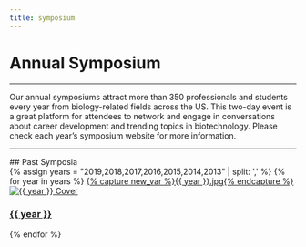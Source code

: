 ```yaml
---
title: symposium
---
```


<div class="row align-items-center py-auto my-auto py-md-5 my-md-5">
    <div class="col-12 col-md col-lg-5">
        <h1 class="display-1">
            Annual Symposium
        </h1>
    </div>
    <div class="col-12 col-md">
        <hr>
        <!-- <img src="{{ "/assets/img/btba_logo.png" | absolute_url }}" alt="BTBA logo" class="float-left p-4" width="150"> -->
        <p class="">
            Our annual symposiums attract more than 350 professionals and students every year from biology-related fields across the US. This two-day event is a great platform for attendees to network and engage in conversations about career development and trending topics in biotechnology. Please check each year’s symposium website for more information.  
        </p>
    </div>
</div>


<hr class="mt-5 mb-4" />
## Past Symposia

<div class="row">
    {% assign years = "2019,2018,2017,2016,2015,2014,2013" | split: ',' %}
    {% for year in years %}
    <a class="col-4 col-md-3 col-lg-2" href="https://btbatw.org/{{ year }}/">
        {% capture new_var %}{{ year }}.jpg{% endcapture %}
        <img src="{{ '/assets/img/symposium_cover/symposium_pb-' | append: new_var | absolute_url }}" alt="{{ year }} Cover">
        <h3 class="text-center btn-link">{{ year }}</h3>
    </a>
    {% endfor %}
</div>


